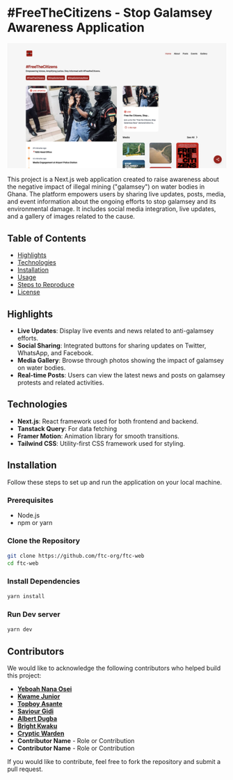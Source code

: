 # #FreeTheCitizens - Stop Galamsey Awareness Application

![Alt text](./public/about-project.png)

This project is a Next.js web application created to raise awareness about the negative impact of illegal mining ("galamsey") on water bodies in Ghana. The platform empowers users by sharing live updates, posts, media, and event information about the ongoing efforts to stop galamsey and its environmental damage. It includes social media integration, live updates, and a gallery of images related to the cause.

## Table of Contents

- [Highlights](#highlights)
- [Technologies](#technologies)
- [Installation](#installation)
- [Usage](#usage)
- [Steps to Reproduce](#steps-to-reproduce)
- [License](#license)

## Highlights

- **Live Updates**: Display live events and news related to anti-galamsey efforts.
- **Social Sharing**: Integrated buttons for sharing updates on Twitter, WhatsApp, and Facebook.
- **Media Gallery**: Browse through photos showing the impact of galamsey on water bodies.
- **Real-time Posts**: Users can view the latest news and posts on galamsey protests and related activities.

## Technologies

- **Next.js**: React framework used for both frontend and backend.
- **Tanstack Query**: For data fetching
- **Framer Motion**: Animation library for smooth transitions.
- **Tailwind CSS**: Utility-first CSS framework used for styling.

## Installation

Follow these steps to set up and run the application on your local machine.

### Prerequisites

- Node.js
- npm or yarn

### Clone the Repository

```bash
git clone https://github.com/ftc-org/ftc-web
cd ftc-web
```

### Install Dependencies

```bash
yarn install
```

### Run Dev server

```bash
yarn dev
```

## Contributors

We would like to acknowledge the following contributors who helped build this project:

- **[Yeboah Nana Osei](https://github.com/yeboahnanaosei)**
- **[Kwame Junior](https://github.com/quamejnr)**
- **[Topboy Asante ](https://github.com/topboyasante)**
- **[Saviour Gidi ](https://github.com/saviour123)**
- **[Albert Dugba ](https://github.com/albertdugba)**
- **[Bright Kwaku ](https://github.com/kwekujasper)**
- **[Cryptic Warden ](https://github.com/crypticwarden)**
- **Contributor Name** - Role or Contribution
- **Contributor Name** - Role or Contribution

If you would like to contribute, feel free to fork the repository and submit a pull request.

